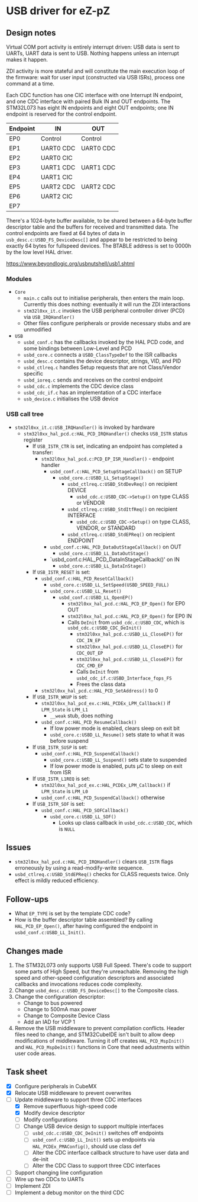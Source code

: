 # USB driver for eZ-pZ

## Design notes

Virtual COM port activity is entirely interrupt driven: USB data is sent to UARTs, UART data is sent to USB. Nothing happens unless an interrupt makes it happen.

ZDI activity is more stateful and will constitute the main execution loop of the firmware: wait for user input (constructed via USB ISRs), process one command at a time.

Each CDC function has one CIC interface with one Interrupt IN endpoint, and one CDC interface with paired Bulk IN and OUT endpoints. The STM32L073 has eight IN endpoints and eight OUT endpoints; one IN endpoint is reserved for the control endpoint.

| Endpoint      | IN            | OUT           |
| ------------- | ------------- | ------------- |
| EP0           | Control       | Control       |
| EP1           | UART0 CDC     | UART0 CDC     |
| EP2           | UART0 CIC     |               |
| EP3           | UART1 CDC     | UART1 CDC     |
| EP4           | UART1 CIC     |               |
| EP5           | UART2 CDC     | UART2 CDC     |
| EP6           | UART2 CIC     |               |
| EP7           |               |               |

There's a 1024-byte buffer available, to be shared between a 64-byte buffer descriptor table and the buffers for received and transmitted data. The control endpoints are fixed at 64 bytes of data in `usb_desc.c:USBD_FS_DeviceDesc[]` and appear to be restricted to being exactly 64 bytes for fullspeed devices. The BTABLE address is set to 0000h by the low level HAL driver.

https://www.beyondlogic.org/usbnutshell/usb1.shtml

### Modules

  - `Core`
      - `main.c` calls out to initialise peripherals, then enters the main loop. Currently this does nothing: eventually it will run the ZDI interactions
      - `stm32l0xx_it.c` invokes the USB peripheral controller driver (PCD) via `USB_IRQHandler()`
      - Other files configure peripherals or provide necessary stubs and are unmodified
  - `USB`
      - `usbd_conf.c` has the callbacks invoked by the HAL PCD code, and some bindings between Low-Level and PCD
      - `usbd_core.c` connects a `USBD_ClassTypeDef` to the ISR callbacks
      - `usbd_desc.c` contains the device descriptor, strings, VID, and PID
      - `usbd_ctlreq.c` handles Setup requests that are not Class/Vendor specific
      - `usbd_ioreq.c` sends and receives on the control endpoint
      - `usbd_cdc.c` implements the CDC device class
      - `usbd_cdc_if.c` has an implementation of a CDC interface
      - `usb_device.c` initialises the USB device

### USB call tree

  - `stm32l0xx_it.c:USB_IRQHandler()` is invoked by hardware
      - `stm32l0xx_hal_pcd.c:HAL_PCD_IRQHandler()` checks `USB_ISTR` status register
          - If `USB_ISTR_CTR` is set, indicating an endpoint has completed a transfer:
              - `stm32l0xx_hal_pcd.c:PCD_EP_ISR_Handler()` - endpoint handler
                  - `usbd_conf.c:HAL_PCD_SetupStageCallback()` on SETUP
                      - `usbd_core.c:USBD_LL_SetupStage()`
                          - `usbd_ctlreq.c:USBD_StdDevReq()` on recipient DEVICE
                              - `usbd_cdc.c:USBD_CDC->Setup()` on type CLASS or VENDOR
                          - `usbd_ctlreq.c:USBD_StdItfReq()` on recipient INTERFACE
                              - `usbd_cdc.c:USBD_CDC->Setup()` on type CLASS, VENDOR, or STANDARD
                          - `usbd_ctlreq.c:USBD_StdEPReq()` on recipient ENDPOINT
                  - `usbd_conf.c:HAL_PCD_DataOutStageCallback()` on OUT
                      - `usbd_core.c:USBD_LL_DataOutStage()`
                  - `usbd_conf.c:HAL_PCD_DataInStageCallback()' on IN
                      - `usbd_core.c:USBD_LL_DataInStage()`
          - If `USB_ISTR_RESET` is set:
              - `usbd_conf.c:HAL_PCD_ResetCallback()`
                  - `usbd_core.c:USBD_LL_SetSpeed(USBD_SPEED_FULL)`
                  - `usbd_core.c:USBD_LL_Reset()`
                      - `usbd_conf.c:USBD_LL_OpenEP()`
                          - `stm32l0xx_hal_pcd.c:HAL_PCD_EP_Open()` for EP0 OUT
                          - `stm32l0xx_hal_pcd.c:HAL_PCD_EP_Open()` for EP0 IN
                          - Calls `DeInit` from `usbd_cdc.c:USBD_CDC`, which is `usbd_cdc.c:USBD_CDC_DeInit()`
                              - `stm32l0xx_hal_pcd.c:USBD_LL_CloseEP()` for `CDC_IN_EP`
                              - `stm32l0xx_hal_pcd.c:USBD_LL_CloseEP()` for `CDC_OUT_EP`
                              - `stm32l0xx_hal_pcd.c:USBD_LL_CloseEP()` for `CDC_CMD_EP`
                              - Calls `DeInit` from `usbd_cdc_if.c:USBD_Interface_fops_FS`
                              - Frees the class data
              - `stm32l0xx_hal_pcd.c:HAL_PCD_SetAddress()` to 0
          - If `USB_ISTR_WKUP` is set:
              - `stm32l0xx_hal_pcd_ex.c:HAL_PCDEx_LPM_Callback()` if `LPM_State` is `LPM_L1`
                  - `__weak` stub, does nothing
              - `usbd_conf.c:HAL_PCD_ResumeCallback()`
                  - If low power mode is enabled, clears sleep on exit bit
                  - `usbd_core.c:USBD_LL_Resume()` sets state to what it was before suspend
          - If `USB_ISTR_SUSP` is set:
              - `usbd_conf.c:HAL_PCD_SuspendCallback()`
                  - `usbd_core.c:USBD_LL_Suspend()` sets state to suspended
                  - If low power mode is enabled, puts µC to sleep on exit from ISR
          - If `USB_ISTR_L1REQ` is set:
              - `stm32l0xx_hal_pcd_ex.c:HAL_PCDEx_LPM_Callback()` if `LPM_State` is `LPM_L0`
              - `usbd_conf.c:HAL_PCD_SuspendCallback()` otherwise
          - If `USB_ISTR_SOF` is set:
              - `usbd_conf.c:HAL_PCD_SOFCallback()`
                  - `usbd_core.c:USBD_LL_SOF()`
                      - Looks up class callback in `usbd_cdc.c:USBD_CDC`, which is `NULL`

## Issues

  - `stm32l0xx_hal_pcd.c:HAL_PCD_IRQHandler()` clears `USB_ISTR` flags erroneously by using a read-modify-write sequence.
  - `usbd_ctlreq.c:USBD_StdEPReq()` checks for CLASS requests twice. Only effect is mildly reduced efficiency.

## Follow-ups

  - What `EP_TYPE` is set by the template CDC code? 
  - How is the buffer descriptor table assembled? By calling `HAL_PCD_EP_Open()`, after having configured the endpoint in `usbd_conf.c:USBD_LL_Init()`.

## Changes made

 1. The STM32L073 only supports USB Full Speed. There's code to support some parts of High Speed, but they're unreachable. Removing the high speed and other-speed configuration descriptors and associated callbacks and invocations reduces code complexity.
 2. Change `usbd_desc.c:USBD_FS_DeviceDesc[]` to the Composite class.
 3. Change the configuration descriptor:
      - Change to bus powered
      - Change to 500mA max power
      - Change to Composite Device Class
      - Add an IAD for VCP 1
 4. Remove the USB middleware to prevent compilation conflicts. Header files need to change, and STM32CubeIDE isn't built to allow deep modifications of middleware. Turning it off creates `HAL_PCD_MspInit()` and `HAL_PCD_MspDeInit()` functions in Core that need adustments within user code areas.

## Task sheet

  - [x] Configure peripherals in CubeMX
  - [x] Relocate USB middleware to prevent overwrites
  - [ ] Update middleware to support three CDC interfaces
      - [x] Remove superfluous high-speed code
      - [x] Modify device descriptor
      - [ ] Modify configurations
      - [ ] Change USB device design to support multiple interfaces
          - [ ] `usbd_cdc.c:USBD_CDC_DeInit()` switches off endpoints
          - [ ] `usbd_conf.c:USBD_LL_Init()` sets up endpoints via `HAL_PCDEx_PMAConfig()`, should use class def
          - [ ] Alter the CDC interface callback structure to have user data and de-init
          - [ ] Alter the CDC Class to support three CDC interfaces
  - [ ] Support changing line configuration
  - [ ] Wire up two CDCs to UARTs
  - [ ] Implement ZDI
  - [ ] Implement a debug monitor on the third CDC

